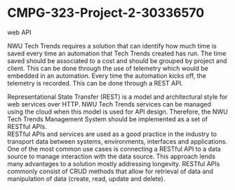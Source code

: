 # CMPG-323-Project-2-30336570
web API

NWU Tech Trends requires a solution that can identify how much time is saved every time an automation that Tech Trends created has run. The time saved should be associated to a cost and should be grouped by project and client. This can be done through the use of telemetry which would be embedded in an automation. Every time the automation kicks off, the telemetry is recorded. This can be done through a REST API.

Representational State Transfer (REST) is a model and architectural style for web services over HTTP. NWU Tech Trends services can be managed using the cloud when this model is used for API design. Therefore, the NWU Tech Trends Management System should be implemented as a set of RESTful APIs.   
RESTful APIs and services are used as a good practice in the industry to transport data between systems, environments, interfaces and applications. One of the most common use cases is connecting a RESTful API to a data source to manage interaction with the data source. This approach lends many advantages to a solution mostly addressing longevity. RESTful APIs commonly consist of CRUD methods that allow for retrieval of data and manipulation of data (create, read, update and delete).  
